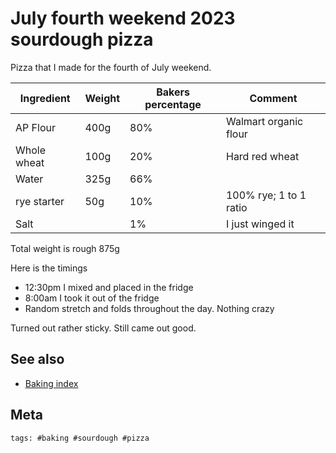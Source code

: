 # July fourth weekend 2023 sourdough pizza

Pizza that I made for the fourth of July weekend.

| Ingredient  | Weight | Bakers percentage | Comment                |
| ----------- | ------ | ----------------- | ---------------------- |
| AP Flour    | 400g   | 80%               | Walmart organic flour  |
| Whole wheat | 100g   | 20%               | Hard red wheat         |
| Water       | 325g   | 66%               |                        |
| rye starter | 50g    | 10%               | 100% rye; 1 to 1 ratio |
| Salt        |        | 1%                | I just winged it       |

Total weight is rough 875g

Here is the timings

- 12:30pm I mixed and placed in the fridge
- 8:00am I took it out of the fridge
- Random stretch and folds throughout the day. Nothing crazy

Turned out rather sticky. Still came out good.

## See also

- [Baking index](../292)

## Meta

    tags: #baking #sourdough #pizza
